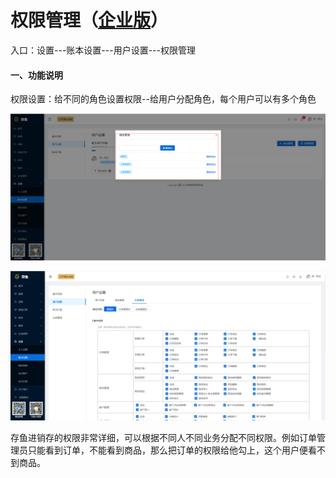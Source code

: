 # 权限管理（<u>企业版</u>）

入口：设置---账本设置---用户设置---权限管理

#### 一、功能说明

权限设置：给不同的角色设置权限--给用户分配角色，每个用户可以有多个角色

![PNG](../image/账本设置/03-权限管理01.jpg)



![PNG](../image/账本设置/03-权限管理02.jpg)

存鱼进销存的权限非常详细，可以根据不同人不同业务分配不同权限。例如订单管理员只能看到订单，不能看到商品，那么把订单的权限给他勾上，这个用户便看不到商品。